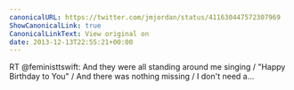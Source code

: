 ```yaml
---
canonicalURL: https://twitter.com/jmjordan/status/411630447572307969
ShowCanonicalLink: true
CanonicalLinkText: View original on
date: 2013-12-13T22:55:21+00:00
---
```

RT @feministtswift: And they were all standing around me singing / "Happy Birthday to You" / And there was nothing missing / I don't need a…
